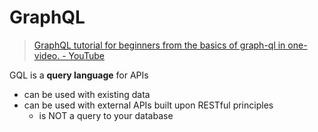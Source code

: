 # GraphQL

> [GraphQL tutorial for beginners from the basics of graph-ql in one-video. - YouTube](https://www.youtube.com/watch?v=dJjP0SbdIt0)

GQL is a **query language** for APIs

- can be used with existing data
- can be used with external APIs built upon RESTful principles
  - is NOT a query to your database



